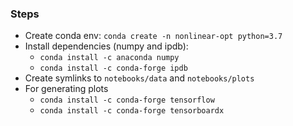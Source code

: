 ### Steps

* Create conda env: `conda create -n nonlinear-opt python=3.7`
* Install dependencies (numpy and ipdb):
    * `conda install -c anaconda numpy`
    * `conda install -c conda-forge ipdb`
* Create symlinks to `notebooks/data` and `notebooks/plots`
* For generating plots
    * `conda install -c conda-forge tensorflow`
    * `conda install -c conda-forge tensorboardx`

